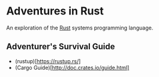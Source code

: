 # Adventures in Rust

An exploration of the [Rust](https://www.rust-lang.org) systems programming
language.

## Adventurer's Survival Guide

* (rustup)[https://rustup.rs/]
* (Cargo Guide)[http://doc.crates.io/guide.html]
